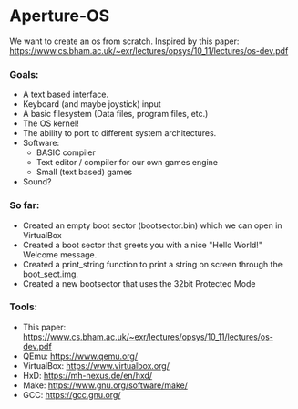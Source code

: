 # Aperture-OS
We want to create an os from scratch.
Inspired by this paper: https://www.cs.bham.ac.uk/~exr/lectures/opsys/10_11/lectures/os-dev.pdf

### Goals: 
* A text based interface.
* Keyboard (and maybe joystick) input
* A basic filesystem (Data files, program files, etc.)
* The OS kernel!
* The ability to port to different system architectures.
* Software: 
    * BASIC compiler
    * Text editor / compiler for our own games engine
    * Small (text based) games
* Sound?

### So far: 
* Created an empty boot sector (bootsector.bin) which we can open in VirtualBox
* Created a boot sector that greets you with a nice "Hello World!" Welcome message. 
* Created a print_string function to print a string on screen through the boot_sect.img.
* Created a new bootsector that uses the 32bit Protected Mode

### Tools: 
* This paper: https://www.cs.bham.ac.uk/~exr/lectures/opsys/10_11/lectures/os-dev.pdf
* QEmu: https://www.qemu.org/
* VirtualBox: https://www.virtualbox.org/
* HxD: https://mh-nexus.de/en/hxd/
* Make: https://www.gnu.org/software/make/
* GCC: https://gcc.gnu.org/
